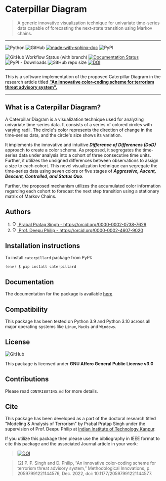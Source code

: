# Caterpillar Diagram

> A generic innovative visualization technique for univariate time-series data capable of
> forecasting the next-state transition using Markov chains.

----

![Python](https://img.shields.io/badge/python-3670A0?style=for-the-badge&logo=python&logoColor=ffdd54)  ![GitHub](https://img.shields.io/github/license/mechaprabal/caterpillard?style=for-the-badge)  [![made-with-sphinx-doc](https://img.shields.io/badge/Made%20with-Sphinx-1f425f.svg)](https://www.sphinx-doc.org/)  ![PyPI](https://img.shields.io/pypi/v/caterpillard?color=lightgreen&label=caterpillard%20%40%20PYPI&style=for-the-badge)

![GitHub Workflow Status (with branch)](https://img.shields.io/github/actions/workflow/status/mechaprabal/caterpillard/tests.yaml?branch=main&style=for-the-badge)  [![Documentation Status](https://readthedocs.org/projects/caterpillard/badge/?version=latest)](https://caterpillard.readthedocs.io/en/latest/?badge=latest)  ![PyPI - Downloads](https://img.shields.io/pypi/dm/caterpillard?color=skyblue&label=PyPI%20Downloads&style=flat-square)  ![GitHub repo size](https://img.shields.io/github/repo-size/mechaprabal/caterpillard?style=flat-square)  [![DOI](https://zenodo.org/badge/DOI/10.5281/zenodo.7607939.svg)](https://doi.org/10.5281/zenodo.7607939)

----

This is a software implementation of the proposed Caterpillar Diagram in the research
article titled [__"An innovative color-coding scheme for terrorism threat advisory
system".__](https://doi.org/10.1177/20597991221144577)

----

## What is a Caterpillar Diagram?

A Caterpillar Diagram is a visualization technique used for analyzing univariate
time-series data. It consists of a series of colored circles with varying radii. The
circle's color represents the direction of change in the time-series data, and the
circle's size shows its variation.

It implements the innovative and intuitive **_Difference of Differences (DoD)_** approach
to create a color schema. As proposed, it segregates the time-series data under analysis
into a cohort of three consecutive time units. Further, it utilizes the unsigned
differences between observations to assign a size to each cohort. This novel visualization
technique can segregate the time-series data using seven colors or five stages of
**_Aggressive, Ascent, Descent, Controlled, and Status Quo_**.

Further, the proposed mechanism utilizes the accumulated color information regarding each
cohort to forecast the next step transition using a stationary matrix of Markov Chains.

## Authors

<ol>
    <li> 
        <a href="https://orcid.org/0000-0002-0738-7629">
        <img alt="ORCID logo" 
            src="https://info.orcid.org/wp-content/uploads/2019/11/orcid_16x16.png"
            width="16"
            height="16" />
        Prabal Pratap Singh - https://orcid.org/0000-0002-0738-7629
        </a>
    </li>
    <li> 
        <a href="https://orcid.org/0000-0002-4607-9020">
        <img alt="ORCID logo" 
            src="https://info.orcid.org/wp-content/uploads/2019/11/orcid_16x16.png"
            width="16"
            height="16" />
        Prof. Deepu Philip - https://orcid.org/0000-0002-4607-9020
        </a>
    </li>
</ol>

## Installation instructions

To install `caterpillard` package from PyPI:

```console
(env) $ pip install caterpillard
```

## Documentation

The documentation for the package is available
[here](https://caterpillard.readthedocs.io/en/latest/)

## Compatibility

This package has been tested on Python 3.9 and Python 3.10 across all major operating
systems like `Linux`, `MacOs` and `Windows`.

## License

![GitHub](https://img.shields.io/github/license/mechaprabal/caterpillard?style=for-the-badge)

This package is licensed under **GNU Affero General Public License v3.0**

## Contributions

Please read `CONTRIBUTING.md` for more details.

## Cite

This package has been developed as a part of the doctoral research titled "Modeling &
Analysis of Terrorism" by Prabal Pratap Singh under the supervision of Prof. Deepu Philip
at [Indian Institute of Technology Kanpur](https://www.iitk.ac.in/).

If you utilize this package then please use the bibliography in IEEE format to cite this
package and the associated Journal article in your work:

> [![DOI](https://zenodo.org/badge/DOI/10.5281/zenodo.7607939.svg)](https://doi.org/10.5281/zenodo.7607939)

> [2] P. P. Singh and D. Philip, “An innovative color-coding scheme for terrorism threat
> advisory system,” Methodological Innovations, p. 20597991221144576, Dec. 2022, doi:
> 10.1177/20597991221144577.
